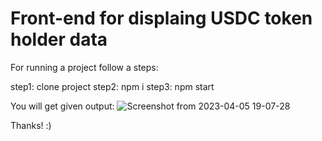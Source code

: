 # Front-end for displaing USDC token holder data
 For running a project follow a steps:
 
 step1: clone project
 step2: npm i
 step3: npm start 
 
 You will get given output: 
![Screenshot from 2023-04-05 19-07-28](https://user-images.githubusercontent.com/70260207/230096970-ac9a482c-4928-4c91-839b-f1fbf6deab97.png)






Thanks! :)
